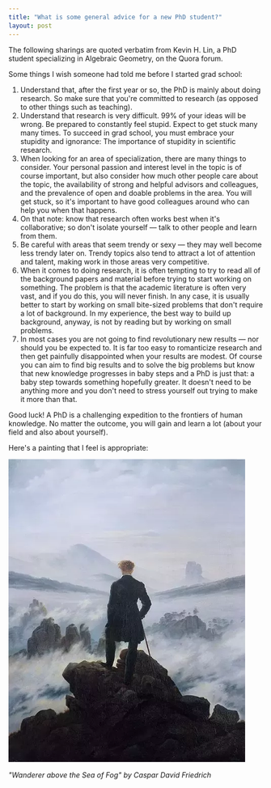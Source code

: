 ```yaml
---
title: "What is some general advice for a new PhD student?"
layout: post
---
```


The following sharings are quoted verbatim from Kevin H. Lin, a PhD student specializing in Algebraic Geometry, on the Quora forum.

Some things I wish someone had told me before I started grad school:

1. Understand that, after the first year or so, the PhD is mainly about doing research. So make sure that you're committed to research (as opposed to other things such as teaching).
2. Understand that research is very difficult. 99% of your ideas will be wrong. Be prepared to constantly feel stupid. Expect to get stuck many many times. To succeed in grad school, you must embrace your stupidity and ignorance: The importance of stupidity in scientific research.
3. When looking for an area of specialization, there are many things to consider. Your personal passion and interest level in the topic is of course important, but also consider how much other people care about the topic, the availability of strong and helpful advisors and colleagues, and the prevalence of open and doable problems in the area. You will get stuck, so it's important to have good colleagues around who can help you when that happens.
4. On that note: know that research often works best when it's collaborative; so don't isolate yourself — talk to other people and learn from them.
5. Be careful with areas that seem trendy or sexy — they may well become less trendy later on. Trendy topics also tend to attract a lot of attention and talent, making work in those areas very competitive.
6. When it comes to doing research, it is often tempting to try to read all of the background papers and material before trying to start working on something. The problem is that the academic literature is often very vast, and if you do this, you will never finish. In any case, it is usually better to start by working on small bite-sized problems that don't require a lot of background. In my experience, the best way to build up background, anyway, is not by reading but by working on small problems.
7. In most cases you are not going to find revolutionary new results — nor should you be expected to. It is far too easy to romanticize research and then get painfully disappointed when your results are modest. Of course you can aim to find big results and to solve the big problems but know that new knowledge progresses in baby steps and a PhD is just that: a baby step towards something hopefully greater. It doesn't need to be anything more and you don't need to stress yourself out trying to make it more than that.

Good luck! A PhD is a challenging expedition to the frontiers of human knowledge. No matter the outcome, you will gain and learn a lot (about your field and also about yourself).

Here's a painting that I feel is appropriate:

![image alt](https://github.com/tiendoanmath/tiendoanmath.github.io/blob/master/Wanderer%20above%20the%20Sea%20of%20Fog.jpg?raw=true)

*"Wanderer above the Sea of Fog" by Caspar David Friedrich*
